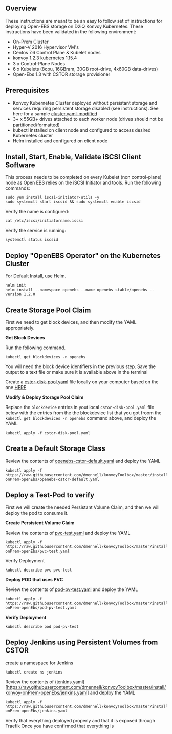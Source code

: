 ## Overview
These instructions are meant to be an easy to follow set of instructions for deploying Open-EBS storage on D2iQ Konvoy Kubernetes.  These instructions have been validated in the following environment:
* On-Prem Cluster
* Hyper-V 2016 Hypervisor VM's
* Centos 7.6 Control Plane & Kubelet nodes
* konvoy 1.2.3 kubernetes 1.15.4
* 3 x Control-Plane Nodes
* 6 x Kubelets (8cpu, 16GBram, 30GB root-drive, 4x60GB data-drives)
* Open-Ebs 1.3 with CSTOR storage provisioner

## Prerequisites
* Konvoy Kubernetes Cluster deployed without persistant storage and services requiring persistent storage disabled (see instructions).  See here for a sample [cluster.yaml-modified](https://raw.githubusercontent.com/dmennell/konvoyToolbox/master/install/konvoy-onPrem-openEbs/cluster.yaml-modified)
* 3+ x 55GB+ drives attached to each worker node (drives should not be partitioned/formatted)
* kubectl installed on client node and configured to access desired Kubernetes cluster
* Helm installed and configured on client node

## Install, Start, Enable, Validate iSCSI Client Software
This process needs to be completed on every Kubelet (non control-plane) node as Open EBS relies on the iSCSI Initiator and tools.  Run the following commands:
```
sudo yum install iscsi-initiator-utils -y
sudo systemctl start iscsid && sudo systemctl enable iscsid
```
Verify the name is configured:
```
cat /etc/iscsi/initiatorname.iscsi
```
Verify the service is running:
```
systemctl status iscsid
```

## Deploy "OpenEBS Operator" on the Kubernetes Cluster
For Default Install, use Helm.
```
helm init
helm install --namespace openebs --name openebs stable/openebs --version 1.2.0
```

## Create Storage Pool Claim
First we need to get block devices, and then modify the YAML appropriately.

**Get Block Devices**

Run the following command.  
```
kubectl get blockdevices -n openebs
```
You will need the block device identifiers in the previous step.  Save the output to a text file or make sure it is available above in the terminal 

Create a [cstor-disk-pool.yaml](https://raw.githubusercontent.com/dmennell/konvoyToolbox/master/install/konvoy-onPrem-openEbs/cstor-disk-pool.yaml) file locally on your computer based on the one [HERE](https://raw.githubusercontent.com/dmennell/konvoyToolbox/master/install/konvoy-onPrem-openEbs/cstor-disk-pool.yaml)

**Modify & Deploy Storage Pool Claim**

Replace the `blockdevice` entries in yout local `cstor-disk-pool.yaml` file below with the entries from the the blockdevice list that you got froom the `kubectl get blockdevices -n openebs` command above, and deploy the YAML
```
kubectl apply -f cstor-disk-pool.yaml
```

## Create a Default Storage Class
Review the contents of [openebs-cstor-default.yaml](https://raw.githubusercontent.com/dmennell/konvoyToolbox/master/install/konvoy-onPrem-openEbs/openebs-cstor-default.yaml) and deploy the YAML
```
kubectl apply -f https://raw.githubusercontent.com/dmennell/konvoyToolbox/master/install/konvoy-onPrem-openEbs/openebs-cstor-default.yaml
```

## Deploy a Test-Pod to verify
First we will create the needed Persistant Volume Claim, and then we will deploy the pod to consume it.

**Create Persistent Volume Claim**

Review the contents of [pvc-test.yaml](https://raw.githubusercontent.com/dmennell/konvoyToolbox/master/install/konvoy-onPrem-openEbs/pvc-test.yaml) and deploy the YAML
```
kubectl apply -f https://raw.githubusercontent.com/dmennell/konvoyToolbox/master/install/konvoy-onPrem-openEbs/pvc-test.yaml
```

Verify Deployment
```
kubectl describe pvc pvc-test
```

**Deploy POD that uses PVC**

Review the contents of [pod-pv-test.yaml](https://raw.githubusercontent.com/dmennell/konvoyToolbox/master/install/konvoy-onPrem-openEbs/pod-pv-test.yaml) and deploy the YAML
```
kubectl apply -f https://raw.githubusercontent.com/dmennell/konvoyToolbox/master/install/konvoy-onPrem-openEbs/pod-pv-test.yaml
```

**Verify Deployment**
```
kubectl describe pod pod-pv-test
```

## Deploy Jenkins using Persistent Volumes from CSTOR

create a namespace for Jenkins
```
kubectl create ns jenkins
```
Review the contents of (jenkins.yaml)[https://raw.githubusercontent.com/dmennell/konvoyToolbox/master/install/konvoy-onPrem-openEbs/jenkins.yaml] and deploy the YAML
```
kubectl apply -f https://raw.githubusercontent.com/dmennell/konvoyToolbox/master/install/konvoy-onPrem-openEbs/jenkins.yaml
```

Verify that everything deployed properly and that it is exposed through Traefik
Once you have confirmed that everything is 
